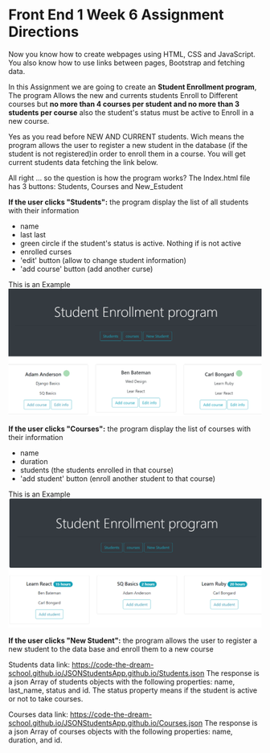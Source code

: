 # Front End 1 Week 6 Assignment Directions

Now you know how to create webpages using HTML, CSS and JavaScript. You also know how to use links between pages, Bootstrap and fetching data.

In this Assignment we are going to create an **Student Enrollment program**,
The program Allows the new and currents students Enroll to Different courses but **no more than 4 courses per student and no more than 3 students per course** also the student's status must be active to Enroll in a new course.

Yes as you read before NEW AND CURRENT students. Wich means the program allows the user to register a new student in the database (if the student is not registered)in order to enroll them in a course. You will get current students data fetching the link below.

All right ... so the question is how the program works?
The Index.html file has 3 buttons: Students, Courses and New_Estudent

**If the user clicks "Students":** the program display the list of all students with their information
* name
* last last
* green circle if the student's status is active. Nothing if is not active
* enrolled curses
* 'edit' button (allow to change student information)
* 'add course' button (add another curse)

This is an Example
<img src = "./images/students.png"/>


**If the user clicks "Courses":** the program display the list of courses with their information
* name
* duration
* students (the students enrolled in that course)
* 'add student' button (enroll another student to that course)

This is an Example
<img src = "./images/courses.png"/>


**If the user clicks "New Student":** the program allows the user to register a new student to the data base and enroll them to a new course



Students data link:
https://code-the-dream-school.github.io/JSONStudentsApp.github.io/Students.json
The response is a json Array of students objects with the following properties: name, last_name, status and id. The status property means if the student is active or not to take courses.

Courses data link:
https://code-the-dream-school.github.io/JSONStudentsApp.github.io/Courses.json
The response is a json Array of courses objects with the following properties: name, duration, and id.
